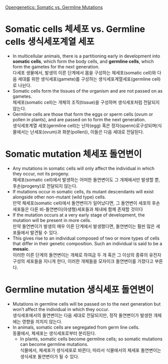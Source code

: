 [Opengenetics: Somatic vs. Germline Mutations](https://opengenetics.pressbooks.tru.ca/chapter/somatic-vs-germline-mutations/)
# Somatic cells 체세포 vs. Germline cells 생식세포계열 세포
- In multicellular animals, there is a partitioning early in development into **somatic cells**, which form the body cells, and **germline cells**, which form the gametes for the next generation.    
  다세포 생물에서, 발생의 이른 단계에서 몸을 구성하는 체세포(somatic cell)와 다음 세대를 위한 생식세포(gamete)를 구성하는 생식세포계열세포(germline cell)로 나뉜다.
- Somatic cells form the tissues of the organism and are not passed on as gametes.    
  체세포(somatic cell)는 개체의 조직(tissue)을 구성하며 생식세포처럼 전달되지 않는다.
- Germline cells are those that form the eggs or sperm cells (ovum or pollen in plants), and are passed on to form the next generation.    
  생식세포계열 세포(germline cell)는 난자(egg) 혹은 정자(sperm)로구성되며(식물에서는 난세포(ovum)과 화분(pollen)), 이들은 다음 세대로 전달된다.
# Somatic mutation 체세포 돌연변이
- Any mutations in somatic cells will only affect the individual in which they occur, not its progeny.    
  체세포(somatic cell)에서 발생하는 어떠한 돌연변이도 그 개체에서만 발생할 뿐, 후손(progeny)로 전달되지 않는다.
- If mutations occur in somatic cells, its mutant descendants will exist alongside other non-mutant (wild type) cells.    
  만약 체세포(somatic cell)에서 돌연변이가 일어났다면, 그 돌연변이 세포의 후손세포들은 다른 비-돌연변이(야생형)세포들과 체내에 함께 존재할 것이다
- If the mutation occurs at a very early stage of development, the mutation will be present in more cells.    
  만약 돌연변이가 발생의 매우 이른 단계에서 발생했다면, 돌연변이는 훨씬 많은 세포들에서 발견될 수 있다.
- This gives rise to an individual composed of two or more types of cells that differ in their genetic composition. Such an individual is said to be a **mosaic**.     
  이러한 이른 단계의 돌연변이는 개체로 하여금 두 개 혹은 그 이상의 종류의 유전자 구성의 세포들을 지니게 한다, 이러한 개체들을 모자이크 돌연변이를 가졌다고 부른다.
# Germline mutation 생식세포 돌연변이
- Mutations in germline cells will be passed on to the next generation but won’t affect the individual in which they occur.     
  생식세포에서의 돌연변이는 다음 세대로 전달되지만, 정작 돌연변이가 발생한 개체에는 영향을 끼치지 않는다.
- In animals, somatic cells are segregated from germ line cells.    
  동물에서, 체세포는 생식세포로부터 분리된다.
	- In plants, somatic cells become germline cells; so somatic mutations can become germline mutations.    
	  식물에서, 체세포가 생식세포로 바뀐다; 따라서 식물에서의 체세포 돌연변이는 생식세포 돌연변이가 될 수 있다.
